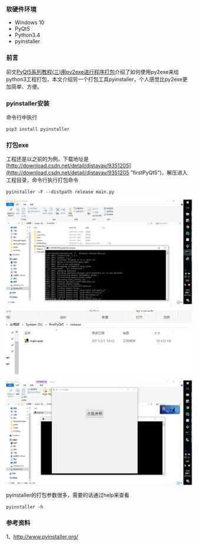 ### 软硬件环境

* Windows 10
* PyQt5 
* Python3.4
* pyinstaller

### 前言

前文[PyQt5系列教程(三)用py2exe进行程序打包](http://xugaoxiang.com/blog/index.php/archives/28/)介绍了如何使用py2exe来给python3工程打包，本文介绍另一个打包工具pyinstaller，个人感觉比py2exe更加简单、方便。

### pyinstaller安装

命令行中执行

```
pip3 install pyinstaller
```

### 打包exe

工程还是以之前的为例，下载地址是[http://download.csdn.net/detail/djstavav/9351205](http://download.csdn.net/detail/djstavav/9351205 "firstPyQt5")，解压进入工程目录，命令行执行打包命令

```
pyinstaller -F --distpath release main.py
```

![pyinstaller_01](https://raw.githubusercontent.com/djstava/PostsCollection/master/images/mac/PyQt5/pyinstaller_01.png)

![pyinstaller_02](https://raw.githubusercontent.com/djstava/PostsCollection/master/images/mac/PyQt5/pyinstaller_02.png)

![pyinstaller_03](https://raw.githubusercontent.com/djstava/PostsCollection/master/images/mac/PyQt5/pyinstaller_03.png)



pyinstaller的打包参数很多，需要的话通过help来查看

```
pyinstaller -h
```

###  参考资料

1、<http://www.pyinstaller.org/>